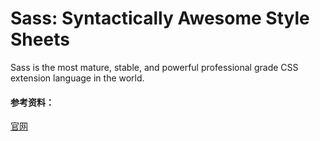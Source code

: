 # Sass: Syntactically Awesome Style Sheets

Sass is the most mature, stable, and powerful professional grade CSS extension language in the world.



#### 参考资料：
[官网](http://sass-lang.com/)
